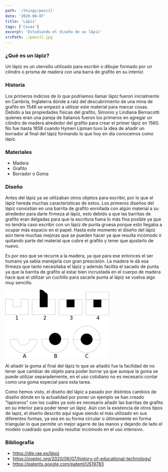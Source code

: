 ```yaml
---
path: '/things/pencil'
date: '2020-08-07'
title: 'Lápiz'
tags: ['Cosas']
excerpt: 'Estudiando el diseño de un lápiz'
srcPath: ./pencil.jpg
---
```


### ¿Qué es un lápiz?

Un lápiz es un utensilio utilizado para escribir o dibujar formado por un cilindro o prisma de madera con una barra de grafito en su interior.

### Historia

Los primeros indicios de lo que podríamos llamar lápiz fueron inicialmente en Cambria, Inglaterra dónde a raíz del descubrimiento de una mina de grafito en 1546 se empezó a utilizar este material para marcar cosas. Debido a las propiedades físicas del grafito, Simonio y Lindiana Bernacotti quienes eran una pareja de italianos fueron los primeros en agregar un cilindro de madera alrededor del grafito para crear el primer lápiz en 1560. No fue hasta 1858 cuando Hymen Lipman tuvo la idea de añadir un borrador al final del lápiz formando lo que hoy en día conocemos como lápiz.

### Materiales

- Madera
- Grafito
- Borrador o Goma

### Diseño

Antes del lápiz ya se utilizaban otros objetos para escribir, por lo que el lápiz hereda muchas características de estos. Los primeros diseños del lápiz consistían en una barrita de grafito enrollada con algún material a su alrededor para darle firmeza al lápiz, esto debido a que las barritas de grafito eran delgadas para que la escritura fuera lo más fina posible ya que no tendría caso escribir con un lápiz de punta gruesa porque esto llegaba a ocupar más espacio en el papel. Hasta este momento el diseño del lápiz aún tiene muchas mejoras que se pueden hacer ya que resulta incómodo ir quitando parte del material que cubre el grafito y tener que ajustarlo de nuevo. 

Es por eso que se recurre a la madera, ya que para ese entonces el ser humano ya sabía manejarla con gran prescisión. La madera le dá esa firmeza que tanto necesitaba el lápiz y además facilita el sacado de punta ya que la barrita de grafito al estar bien incrustada en el cuerpo de madera hace que el utilizar un cuchillo para sacarle punta al lápiz se vuelva algo muy sencillo.

![alt text](./madera.png)

Al añadir la goma al final del lápiz lo que se añadió fue la facilidad de no tener que cambiar de objeto para poder borrar ya que aunque la goma se puede utilizar separademente, en el uso cotidiano no es necesario contar como una goma especial para esta tarea.

Como hemos visto, el diseño del lápiz a pasado por distintos cambios de diseño dónde en la actualidad por poner un ejemplo se han creado "lapiceros" con los cuáles ya solo es necesario añadir las barritas de grafito en su interior para poder tener un lápiz. Aún con la existencia de otros tipos de lapiz, el diseño descrito aquí sigue siendo el más utilizado en sus diferentes formas, ya sea en su forma circular o últimamente en forma triangular lo que permite un mejor agarre de las manos y dejando de lado el modelo cuadrado que podía resultar incómodo en el uso intensivo.

### Bibliografía

- https://dle.rae.es/lápiz
- https://oopinc.org/2020/06/07/history-of-educational-technology/
- https://patents.google.com/patent/US19783